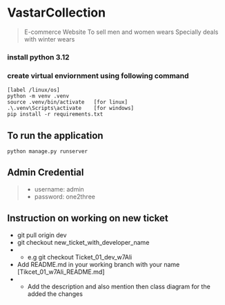 # VastarCollection
> E-commerce Website 
> To sell men and women wears
> Specially deals with winter wears
### install python 3.12 
### create virtual enviornment using following command

```command
[label /linux/os]
python -m venv .venv
source .venv/bin/activate   [for linux]
.\.venv\Scripts\activate    [for windows]
pip install -r requirements.txt
```
## To run the application
```command
python manage.py runserver
```
## Admin Credential
> - username: admin
> - password: one2three

## Instruction on working on new ticket
- git pull origin dev
- git checkout new_ticket_with_developer_name
- - e.g git checkout Ticket_01_dev_w7Ali
- Add README.md in your working branch with your name [Tikcet_01_w7Ali_README.md]
- - Add the description and also mention then class diagram for the added the changes